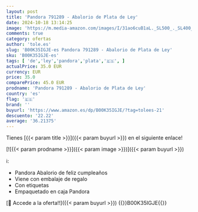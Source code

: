 ```yaml
---
layout: post
title: 'Pandora 791289 - Abalorio de Plata de Ley'
date: 2024-10-18 13:14:25
image: 'https://m.media-amazon.com/images/I/31ao6cuB1aL._SL500_._SL400_.jpg'
comments: true
category: ofertas
author: 'tole.es'
slug: 'B00K35IGJE-es Pandora 791289 - Abalorio de Plata de Ley'
sku: 'B00K35IGJE-es'
tags: [ 'de','ley','pandora','plata','🇪🇸', ]
actualPrice: 35.0 EUR
currency: EUR
price: 35.0
comparePrice: 45.0 EUR
prodname: 'Pandora 791289 - Abalorio de Plata de Ley'
country: 'es'
flag: '🇪🇸'
brand: ''
buyurl: 'https://www.amazon.es/dp/B00K35IGJE/?tag=tolees-21'
descuento: '22.22'
average: '36.21375'
---
```


Tienes [{{< param title >}}]({{< param buyurl >}}) en el siguiente enlace!

[![{{< param prodname >}}]({{< param image >}})]({{< param buyurl >}})

ℹ️:

- Pandora Abalorio de feliz cumpleaños
- Viene con embalaje de regalo
- Con etiquetas
- Empaquetado en caja Pandora

[🛒 Accede a la oferta!!]({{< param buyurl >}})
{{<world>}}B00K35IGJE{{</world>}}
